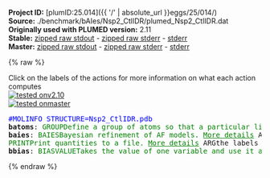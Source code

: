 **Project ID:** [plumID:25.014]({{ '/' | absolute_url }}eggs/25/014/)  
**Source:** ./benchmark/bAIes/Nsp2_CtlIDR/plumed_Nsp2_CtlIDR.dat  
**Originally used with PLUMED version:** 2.11  
**Stable:** [zipped raw stdout](plumed_Nsp2_CtlIDR.dat.plumed.stdout.txt.zip) - [zipped raw stderr](plumed_Nsp2_CtlIDR.dat.plumed.stderr.txt.zip) - [stderr](plumed_Nsp2_CtlIDR.dat.plumed.stderr)  
**Master:** [zipped raw stdout](plumed_Nsp2_CtlIDR.dat.plumed_master.stdout.txt.zip) - [zipped raw stderr](plumed_Nsp2_CtlIDR.dat.plumed_master.stderr.txt.zip) - [stderr](plumed_Nsp2_CtlIDR.dat.plumed_master.stderr)  

{% raw %}
<div class="plumedpreheader">
<div class="headerInfo" id="value_details_data/./benchmark/bAIes/Nsp2_CtlIDR/plumed_Nsp2_CtlIDR.dat"> Click on the labels of the actions for more information on what each action computes </div>
<div class="containerBadge">
<div class="headerBadge"><a href="plumed_Nsp2_CtlIDR.dat.plumed.stderr"><img src="https://img.shields.io/badge/v2.10-failed-red.svg" alt="tested onv2.10" /></a></div>
<div class="headerBadge"><a href="plumed_Nsp2_CtlIDR.dat.plumed_master.stderr"><img src="https://img.shields.io/badge/master-passing-green.svg" alt="tested onmaster" /></a></div>
</div>
</div>
<pre class="plumedlisting">
<span style="color:blue" class="comment">#MOLINFO STRUCTURE=Nsp2_CtlIDR.pdb</span>
<b name="data/./benchmark/bAIes/Nsp2_CtlIDR/plumed_Nsp2_CtlIDR.datbatoms" onclick='showPath("data/./benchmark/bAIes/Nsp2_CtlIDR/plumed_Nsp2_CtlIDR.dat","data/./benchmark/bAIes/Nsp2_CtlIDR/plumed_Nsp2_CtlIDR.datbatoms","data/./benchmark/bAIes/Nsp2_CtlIDR/plumed_Nsp2_CtlIDR.datbatoms","brown")'>batoms</b>: <span class="plumedtooltip" style="color:green">GROUP<span class="right">Define a group of atoms so that a particular list of atoms can be referenced with a single label in definitions of CVs or virtual atoms. <a href="https://www.plumed.org/doc-master/user-doc/html/GROUP" style="color:green">More details</a><i></i></span></span> <span class="plumedtooltip">NDX_FILE<span class="right">the name of index file (gromacs syntax)<i></i></span></span>=atom_list_matrix.ndx <span class="plumedtooltip">NDX_GROUP<span class="right">the name of the group to be imported (gromacs syntax) - first group found is used by default<i></i></span></span>=batoms
<span style="display:none;" id="data/./benchmark/bAIes/Nsp2_CtlIDR/plumed_Nsp2_CtlIDR.datbatoms">The GROUP action with label <b>batoms</b> calculates something</span><b name="data/./benchmark/bAIes/Nsp2_CtlIDR/plumed_Nsp2_CtlIDR.datbaies" onclick='showPath("data/./benchmark/bAIes/Nsp2_CtlIDR/plumed_Nsp2_CtlIDR.dat","data/./benchmark/bAIes/Nsp2_CtlIDR/plumed_Nsp2_CtlIDR.datbaies","data/./benchmark/bAIes/Nsp2_CtlIDR/plumed_Nsp2_CtlIDR.datbaies","brown")'>baies</b>: <span class="plumedtooltip" style="color:green">BAIES<span class="right">Bayesian refinement of AF models. <a href="https://www.plumed.org/doc-master/user-doc/html/BAIES" style="color:green">More details</a><i></i></span></span> <span class="plumedtooltip">ATOMS<span class="right">atoms used in the calculation of bAIes energy<i></i></span></span>=<b name="data/./benchmark/bAIes/Nsp2_CtlIDR/plumed_Nsp2_CtlIDR.datbatoms">batoms</b> <span class="plumedtooltip">DATA_FILE<span class="right">file with AF2 fit parameters<i></i></span></span>=baies_gauss_matrix.dat <span class="plumedtooltip">PRIOR<span class="right">type of prior to use (NONE, JEFFREYS, CAUCHY<i></i></span></span>=JEFFREYS <span class="plumedtooltip">TEMP<span class="right">temperature in kBt units<i></i></span></span>=2.478541306
<span style="display:none;" id="data/./benchmark/bAIes/Nsp2_CtlIDR/plumed_Nsp2_CtlIDR.datbaies">The BAIES action with label <b>baies</b> calculates the following quantities:<table  align="center" frame="void" width="95%" cellpadding="5%"><tr><td width="5%"><b> Quantity </b>  </td><td><b> Description </b> </td></tr><tr><td width="5%">baies.ene</td><td>Bayesian bAIes energy</td></tr></table></span><span class="plumedtooltip" style="color:green">PRINT<span class="right">Print quantities to a file. <a href="https://www.plumed.org/doc-master/user-doc/html/PRINT" style="color:green">More details</a><i></i></span></span> <span class="plumedtooltip">ARG<span class="right">the labels of the values that you would like to print to the file<i></i></span></span>=<b name="data/./benchmark/bAIes/Nsp2_CtlIDR/plumed_Nsp2_CtlIDR.datbaies">baies.ene</b> <span class="plumedtooltip">FILE<span class="right">the name of the file on which to output these quantities<i></i></span></span>=COLVAR <span class="plumedtooltip">STRIDE<span class="right"> the frequency with which the quantities of interest should be output<i></i></span></span>=500
<span style="display:none;" id="data/./benchmark/bAIes/Nsp2_CtlIDR/plumed_Nsp2_CtlIDR.dat">The PRINT action with label <b></b> calculates something</span><b name="data/./benchmark/bAIes/Nsp2_CtlIDR/plumed_Nsp2_CtlIDR.datbbias" onclick='showPath("data/./benchmark/bAIes/Nsp2_CtlIDR/plumed_Nsp2_CtlIDR.dat","data/./benchmark/bAIes/Nsp2_CtlIDR/plumed_Nsp2_CtlIDR.datbbias","data/./benchmark/bAIes/Nsp2_CtlIDR/plumed_Nsp2_CtlIDR.datbbias","brown")'>bbias</b>: <span class="plumedtooltip" style="color:green">BIASVALUE<span class="right">Takes the value of one variable and use it as a bias <a href="https://www.plumed.org/doc-master/user-doc/html/BIASVALUE" style="color:green">More details</a><i></i></span></span> <span class="plumedtooltip">ARG<span class="right">the labels of the scalar/vector arguments whose values will be used as a bias on the system<i></i></span></span>=<b name="data/./benchmark/bAIes/Nsp2_CtlIDR/plumed_Nsp2_CtlIDR.datbaies">baies.ene</b> <span class="plumedtooltip">STRIDE<span class="right">the frequency with which the forces due to the bias should be calculated<i></i></span></span>=2
<span style="display:none;" id="data/./benchmark/bAIes/Nsp2_CtlIDR/plumed_Nsp2_CtlIDR.datbbias">The BIASVALUE action with label <b>bbias</b> calculates the following quantities:<table  align="center" frame="void" width="95%" cellpadding="5%"><tr><td width="5%"><b> Quantity </b>  </td><td><b> Description </b> </td></tr><tr><td width="5%">bbias.bias</td><td>the instantaneous value of the bias potential</td></tr><tr><td width="5%">bbias._bias</td><td>one or multiple instances of this quantity can be referenced elsewhere in the input file</td></tr></table></span></pre>
{% endraw %}
